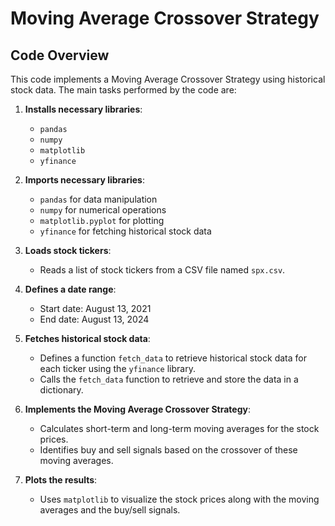 # Moving Average Crossover Strategy

## Code Overview

This code implements a Moving Average Crossover Strategy using historical stock data. The main tasks performed by the code are:

1. **Installs necessary libraries**:
   - `pandas`
   - `numpy`
   - `matplotlib`
   - `yfinance`

2. **Imports necessary libraries**:
   - `pandas` for data manipulation
   - `numpy` for numerical operations
   - `matplotlib.pyplot` for plotting
   - `yfinance` for fetching historical stock data

3. **Loads stock tickers**:
   - Reads a list of stock tickers from a CSV file named `spx.csv`.

4. **Defines a date range**:
   - Start date: August 13, 2021
   - End date: August 13, 2024

5. **Fetches historical stock data**:
   - Defines a function `fetch_data` to retrieve historical stock data for each ticker using the `yfinance` library.
   - Calls the `fetch_data` function to retrieve and store the data in a dictionary.

6. **Implements the Moving Average Crossover Strategy**:
   - Calculates short-term and long-term moving averages for the stock prices.
   - Identifies buy and sell signals based on the crossover of these moving averages.

7. **Plots the results**:
   - Uses `matplotlib` to visualize the stock prices along with the moving averages and the buy/sell signals.
